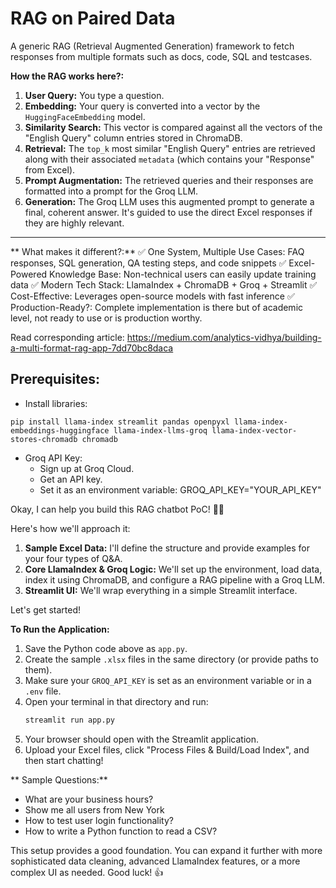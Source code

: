 # RAG on Paired Data

A generic RAG (Retrieval Augmented Generation) framework to fetch responses from multiple formats such as docs, code, SQL and testcases.

<!-- 
## Prompt
```
You are an expert in llamaindex coding. Need to build chatbot application PoC using streamlit ui, open source models from groq and llamaindex.



Here is the problem for which code needs to be written using the RAG(retrieval augmented generation) approach. Here RAG training or indexing data is in MS Excel with two columns format. First column is English query and second column is of the response. The type of response can vary as below:

-  paragraph for FAQ chatbot

-  sql for text 2 sql application 

-  testing steps for QA application 

-  code blog for coding application 



Generate sample excel for all the above types, read them in python code, index them chormadb and build full end to end application using llamaindex framework



Here indexing is done for the first column primarily and when user query comes, it's matched in index for the first column and top k corresponding answers from second column are brought in the prompt for response generation. If there is any ready class for such Rag approach, use it or code it from scratch.
```

Refinement

```
Split the code in app.py into two files app.py which contains primarliy srtealit code and then rag.py for rag related llamaindex code, make rag code into a class, test it with some examples in __main__ below that file , streamlit from app.y should just instantiate rag class and call it's member functions
``` 
-->

**How the RAG works here?:**

1.  **User Query:** You type a question.
2.  **Embedding:** Your query is converted into a vector by the `HuggingFaceEmbedding` model.
3.  **Similarity Search:** This vector is compared against all the vectors of the "English Query" column entries stored in ChromaDB.
4.  **Retrieval:** The `top_k` most similar "English Query" entries are retrieved along with their associated `metadata` (which contains your "Response" from Excel).
5.  **Prompt Augmentation:** The retrieved queries and their responses are formatted into a prompt for the Groq LLM.
6.  **Generation:** The Groq LLM uses this augmented prompt to generate a final, coherent answer. It's guided to use the direct Excel responses if they are highly relevant.

-----

** What makes it different?:**
✅ One System, Multiple Use Cases: FAQ responses, SQL generation, QA testing steps, and code snippets 
✅ Excel-Powered Knowledge Base: Non-technical users can easily update training data 
✅ Modern Tech Stack: LlamaIndex + ChromaDB + Groq + Streamlit 
✅ Cost-Effective: Leverages open-source models with fast inference 
✅ Production-Ready?: Complete implementation is there but of academic level, not ready to use or is production worthy.

Read corresponding article: https://medium.com/analytics-vidhya/building-a-multi-format-rag-app-7dd70bc8daca


## Prerequisites:

- Install libraries:

```
pip install llama-index streamlit pandas openpyxl llama-index-embeddings-huggingface llama-index-llms-groq llama-index-vector-stores-chromadb chromadb
```
- Groq API Key:
	- Sign up at Groq Cloud.
	- Get an API key.
	- Set it as an environment variable: GROQ_API_KEY="YOUR_API_KEY"
	
	
Okay, I can help you build this RAG chatbot PoC\! 🧑‍💻

Here's how we'll approach it:

1.  **Sample Excel Data:** I'll define the structure and provide examples for your four types of Q\&A.
2.  **Core LlamaIndex & Groq Logic:** We'll set up the environment, load data, index it using ChromaDB, and configure a RAG pipeline with a Groq LLM.
3.  **Streamlit UI:** We'll wrap everything in a simple Streamlit interface.

Let's get started\!

<!-- 
-----

## 📝 Sample Excel Data

You'll need to create four separate Excel files. Here's the structure and some examples. Let's name them:

  * `faq_data.xlsx`
  * `text2sql_data.xlsx`
  * `qa_testing_data.xlsx`
  * `coding_blog_data.xlsx`

**Common Structure (for all files):**

Two columns:

  * **Column A:** `English Query`
  * **Column B:** `Response`

-----

**1. `faq_data.xlsx` (FAQ Chatbot)**

| English Query                                    | Response                                                                                                                                                              |
| :----------------------------------------------- | :-------------------------------------------------------------------------------------------------------------------------------------------------------------------- |
| What are your business hours?                    | Our business hours are Monday to Friday, 9 AM to 6 PM. We are closed on weekends and public holidays.                                                                  |
| How can I reset my password?                     | To reset your password, go to the login page and click on the "Forgot Password" link. Follow the instructions sent to your registered email address.                     |
| What is the return policy?                       | You can return most new, unopened items within 30 days of delivery for a full refund. We'll also pay the return shipping costs if the return is a result of our error. |
| Where are you located?                           | Our main office is located at 123 Tech Park, Silicon Valley, CA 94000.                                                                                                 |
| How do I contact customer support?               | You can contact customer support by emailing support@example.com or calling our toll-free number at 1-800-555-1234 during business hours.                               |
| What payment methods do you accept?              | We accept Visa, MasterCard, American Express, PayPal, and direct bank transfers.                                                                                      |
| How long does shipping take?                     | Standard shipping usually takes 3-5 business days within the continental US. International shipping times may vary.                                                     |
| Can I change my shipping address after ordering? | If your order has not yet shipped, you may be able to change the shipping address by contacting customer support immediately.                                             |
| Do you offer gift wrapping?                      | Yes, we offer gift wrapping services for a small additional fee. You can select this option during checkout.                                                            |
| What is your privacy policy?                     | You can find our detailed privacy policy on our website at [example.com/privacy](https://www.google.com/search?q=https://example.com/privacy). It outlines how we collect, use, and protect your personal information.                 |

-----

**2. `text2sql_data.xlsx` (Text to SQL Application)**

| English Query                                         | Response                                                                     |
| :---------------------------------------------------- | :--------------------------------------------------------------------------- |
| Show me all users from New York                       | `SELECT * FROM Users WHERE City = 'New York';`                               |
| How many orders were placed last month?               | `SELECT COUNT(OrderID) FROM Orders WHERE OrderDate >= date('now', '-1 month');` |
| List customers who spent more than $1000              | `SELECT CustomerName FROM Customers WHERE TotalSpent > 1000;`                  |
| Find products in the 'Electronics' category           | `SELECT ProductName FROM Products WHERE Category = 'Electronics';`            |
| What is the average price of laptops?                 | `SELECT AVG(Price) FROM Products WHERE ProductName LIKE '%Laptop%';`          |
| Show active employees hired before 2020               | `SELECT * FROM Employees WHERE Status = 'Active' AND HireDate < '2020-01-01';` |
| Count the number of products in stock                 | `SELECT SUM(StockQuantity) FROM Inventory;`                                  |
| List all suppliers from California                    | `SELECT SupplierName FROM Suppliers WHERE State = 'CA';`                     |
| Find the most recent order                            | `SELECT * FROM Orders ORDER BY OrderDate DESC LIMIT 1;`                      |
| Show me users whose names start with 'J' and live in 'Texas' | `SELECT * FROM Users WHERE FirstName LIKE 'J%' AND State = 'Texas';`      |

-----

**3. `qa_testing_data.xlsx` (QA Testing Steps Application)**

| English Query                                  | Response                                                                                                                                                                                                                                                                                                                                                        |
| :--------------------------------------------- | :-------------------------------------------------------------------------------------------------------------------------------------------------------------------------------------------------------------------------------------------------------------------------------------------------------------------------------------------------------------- |
| How to test user login functionality?          | 1. Navigate to the login page. \\n2. Enter valid username and password. \\n3. Click 'Login'. \\n4. Verify successful login and redirection to dashboard. \\n5. Enter invalid username and valid password. \\n6. Click 'Login'. \\n7. Verify error message. \\n8. Enter valid username and invalid password. \\n9. Click 'Login'. \\n10. Verify error message.         |
| Steps to verify search product feature?        | 1. Go to the product search page. \\n2. Enter a known product name in the search bar. \\n3. Click 'Search'. \\n4. Verify that the correct product is displayed. \\n5. Enter a partial product name. \\n6. Verify relevant products are displayed. \\n7. Enter a non-existent product name. \\n8. Verify 'No results found' message.                                   |
| How to test the add to cart functionality?     | 1. Navigate to a product page. \\n2. Select product quantity and options (if any). \\n3. Click 'Add to Cart'. \\n4. Verify the cart icon updates with the correct item count. \\n5. Navigate to the cart page. \\n6. Verify the added product is listed with correct details and price. \\n7. Try adding the same product again. \\n8. Verify quantity updates in cart. |
| Test steps for password reset via email        | 1. Go to the 'Forgot Password' page. \\n2. Enter a registered email address. \\n3. Click 'Send Reset Link'. \\n4. Check the user's email inbox for a password reset email. \\n5. Click the reset link in the email. \\n6. Verify redirection to the password reset page. \\n7. Enter a new password and confirm it. \\n8. Click 'Reset Password'. \\n9. Try logging in with the new password. |
| Verify checkout process with valid payment     | 1. Add items to the cart. \\n2. Proceed to checkout. \\n3. Fill in valid shipping and billing information. \\n4. Select a valid payment method. \\n5. Enter valid payment details. \\n6. Click 'Place Order'. \\n7. Verify order confirmation page is displayed. \\n8. Verify order confirmation email is received.                                                     |
| Test cases for user registration               | 1. Navigate to the registration page. \\n2. Fill all required fields with valid data. \\n3. Submit the form. \\n4. Verify successful registration and account creation. \\n5. Try registering with an existing email. \\n6. Verify appropriate error message. \\n7. Try registering with missing required fields. \\n8. Verify specific error messages for each field. |
| How to test filter functionality on product list? | 1. Go to the product listing page. \\n2. Apply a price range filter. \\n3. Verify only products within that range are shown. \\n4. Apply a category filter. \\n5. Verify products match the selected category. \\n6. Combine multiple filters. \\n7. Verify results match all filter criteria. \\n8. Clear all filters. \\n9. Verify all products are shown again. |
| Steps to test user profile update              | 1. Log in to the application. \\n2. Navigate to the user profile page. \\n3. Click 'Edit Profile'. \\n4. Modify some profile information (e.g., name, phone number). \\n5. Click 'Save Changes'. \\n6. Verify the updated information is displayed. \\n7. Log out and log back in. \\n8. Verify the changes persist.                                                |
| How to verify proper error handling for forms? | 1. Identify a form in the application. \\n2. Submit the form with empty required fields. \\n3. Verify appropriate error messages are shown for each missing field. \\n4. Submit the form with invalid data types (e.g., text in a number field). \\n5. Verify type-specific error messages. \\n6. Submit the form with data exceeding maximum length. \\n7. Verify length validation messages. |
| Testing sorting functionality on a data table  | 1. Navigate to a page with a data table (e.g., orders list). \\n2. Click on a column header that supports sorting (e.g., 'Date'). \\n3. Verify data sorts in ascending order. \\n4. Click the same column header again. \\n5. Verify data sorts in descending order. \\n6. Test with different sortable columns.                                                  |

-----

**4. `coding_blog_data.xlsx` (Coding Application)**

| English Query                                      | Response                                                                                                                                                                                                                                                                                                                                                                                                                                                                                                                                                                                 |
| :------------------------------------------------- | :--------------------------------------------------------------------------------------------------------------------------------------------------------------------------------------------------------------------------------------------------------------------------------------------------------------------------------------------------------------------------------------------------------------------------------------------------------------------------------------------------------------------------------------------------------------------------------------- |
| How to write a Python function to read a CSV?      | `python\nimport csv\n\ndef read_csv_file(filepath):\n    \"\"\"Reads a CSV file and returns its content as a list of lists.\"\"\"\n    data = []\n    try:\n        with open(filepath, mode='r', newline='') as file:\n            csv_reader = csv.reader(file)\n            for row in csv_reader:\n                data.append(row)\n    except FileNotFoundError:\n        print(f\"Error: The file {filepath} was not found.\")\n    except Exception as e:\n        print(f\"An error occurred: {e}\")\n    return data\n\n# Example usage:\n# csv_data = read_csv_file('your_file.csv')\n# if csv_data:\n#     for row in csv_data:\n#         print(row)\n`                                                                                                   |
| Javascript snippet for a simple API GET request?   | ``javascript\nasync function fetchData(url) {\n    try {\n        const response = await fetch(url);\n        if (!response.ok) {\n            throw new Error(`HTTP error! status: ${response.status}`);\n        }\n        const data = await response.json();\n        console.log(data);\n        return data;\n    } catch (error) {\n        console.error('Error fetching data:', error);\n    }\n}\n\n// Example usage:\n// fetchData('https://api.example.com/data');\n``                                                                                                                                                           |
| Basic Flask app structure in Python                | `python\nfrom flask import Flask\n\napp = Flask(__name__)\n\n@app.route('/')\ndef hello_world():\n    return 'Hello, World!'\n\n@app.route('/about')\ndef about():\n    return 'This is a simple Flask application.'\n\nif __name__ == '__main__':\n    app.run(debug=True)\n`\\n\\nTo run this:\\n1. Save as `app.py`.\\n2. Open terminal in the same directory.\\n3. Run `python app.py`.\\n4. Open your browser and go to `http://127.0.0.1:5000/`.                                                                                                                                                           |
| How to create a React functional component?        | `javascript\nimport React from 'react';\n\nconst MyComponent = (props) => {\n    return (\n        <div>\n            <h1>Hello, {props.name}!</h1>\n            <p>This is a functional component.</p>\n        </div>\n    );\n};\n\nexport default MyComponent;\n\n// To use this component:\n// import MyComponent from './MyComponent';\n// <MyComponent name=\"User\" />\n`                                                                                                                                                                                                                                                                         |
| SQL query to select distinct values from a column  | `sql\nSELECT DISTINCT column_name\nFROM table_name;\n\n-- Example:\n-- To get all unique cities from a Customers table:\n-- SELECT DISTINCT City\n-- FROM Customers;\n`                                                                                                                                                                                                                                                                                                                                                                                                                                                   |
| Python class for a simple linked list node         | `python\nclass Node:\n    def __init__(self, data=None):\n        self.data = data\n        self.next = None\n\nclass LinkedList:\n    def __init__(self):\n        self.head = None\n\n    def append(self, data):\n        new_node = Node(data)\n        if not self.head:\n            self.head = new_node\n            return\n        last_node = self.head\n        while last_node.next:\n            last_node = last_node.next\n        last_node.next = new_node\n\n    def display(self):\n        elements = []\n        current_node = self.head\n        while current_node:\n            elements.append(current_node.data)\n            current_node = current_node.next\n        print(\" -> \".join(map(str, elements)))\n\n# Example:\n# ll = LinkedList()\n# ll.append(1)\n# ll.append(2)\n# ll.append(3)\n# ll.display() # Output: 1 -> 2 -> 3\n` |
| How to handle exceptions in Python using try-except | `python\ndef divide_numbers(a, b):\n    try:\n        result = a / b\n        print(f\"The result is: {result}\")\n    except ZeroDivisionError:\n        print(\"Error: Cannot divide by zero.\")\n    except TypeError:\n        print(\"Error: Invalid input types. Both inputs must be numbers.\")\n    except Exception as e:\n        print(f\"An unexpected error occurred: {e}\")\n    finally:\n        print(\"Division operation attempted.\")\n\n# Examples:\n# divide_numbers(10, 2)  # Output: The result is: 5.0\n# divide_numbers(10, 0)  # Output: Error: Cannot divide by zero.\n# divide_numbers(10, 'a') # Output: Error: Invalid input types...\n` |
| Generate a random number in Python                 | `python\nimport random\n\n# Generate a random integer between a and b (inclusive)\nrandom_integer = random.randint(1, 100)\nprint(f\"Random integer: {random_integer}\")\n\n# Generate a random floating point number between 0.0 and 1.0\nrandom_float = random.random()\nprint(f\"Random float (0-1): {random_float}\")\n\n# Generate a random float from a range\nrandom_float_range = random.uniform(5.0, 10.0)\nprint(f\"Random float (5.0-10.0): {random_float_range}\")\n\n# Choose a random element from a sequence\nmy_list = ['apple', 'banana', 'cherry']\nrandom_choice = random.choice(my_list)\nprint(f\"Random choice from list: {random_choice}\")\n` |
| How to read a JSON file in Python                | `python\nimport json\n\ndef read_json_file(filepath):\n    \"\"\"Reads a JSON file and returns its content.\"\"\"\n    data = None\n    try:\n        with open(filepath, 'r') as file:\n            data = json.load(file)\n    except FileNotFoundError:\n        print(f\"Error: The file {filepath} was not found.\")\n    except json.JSONDecodeError:\n        print(f\"Error: Could not decode JSON from the file {filepath}.\")\n    except Exception as e:\n        print(f\"An error occurred: {e}\")\n    return data\n\n# Example usage:\n# Assume 'data.json' contains: {\"name\": \"John\", \"age\": 30}\n# json_data = read_json_file('data.json')\n# if json_data:\n#     print(json_data['name']) # Output: John\n` |
| Simple HTML boilerplate                            | `html\n<!DOCTYPE html>\n<html lang=\"en\">\n<head>\n    <meta charset=\"UTF-8\">\n    <meta name-=\"viewport\" content=\"width=device-width, initial-scale=1.0\">\n    <title>My Web Page</title>\n    <link rel=\"stylesheet\" href=\"style.css\"> \n</head>\n<body>\n    <header>\n        <h1>Welcome to My Page</h1>\n    </header>\n    \n    <nav>\n        <ul>\n            <li><a href=\"#\">Home</a></li>\n            <li><a href=\"#\">About</a></li>\n            <li><a href=\"#\">Services</a></li>\n            <li><a href=\"#\">Contact</a></li>\n        </ul>\n    </nav>\n\n    <main>\n        <section>\n            <h2>Main Content</h2>\n            <p>This is a paragraph in the main content area.</p>\n        </section>\n    </main>\n\n    <footer>\n        <p>&copy; 2025 My Web Page. All rights reserved.</p>\n    </footer>\n\n    <script src=\"script.js\"></script> \n</body>\n</html>\n`\\nCreate `style.css` for CSS and `script.js` for JavaScript. |

-----

## 🐍 Python Code (LlamaIndex, Groq, Streamlit)

Now, let's write the Python script.

**Prerequisites:**

1.  **Install libraries:**
    ```bash
    pip install llama-index streamlit pandas openpyxl llama-index-embeddings-huggingface llama-index-llms-groq llama-index-vector-stores-chromadb chromadb
    ```
2.  **Groq API Key:**
      * Sign up at [Groq Cloud](https://console.groq.com/keys).
      * Get an API key.
      * Set it as an environment variable: `GROQ_API_KEY="YOUR_API_KEY"`

**Python Script (`app.py`):**

**Explanation and Key Changes:**

1.  **`dotenv` for API Key:** Added `python-dotenv` to manage the `GROQ_API_KEY` if you place it in a `.env` file in the same directory as `app.py`. Create a `.env` file with:
    ```
    GROQ_API_KEY="your_actual_groq_api_key"
    ```
2.  **LlamaIndex Settings (`configure_llamaindex`)**:
      * Uses `HuggingFaceEmbedding` with `sentence-transformers/all-MiniLM-L6-v2` for efficient local embeddings.
      * Uses `Groq` for the LLM, configured with your API key and chosen model (`llama3-8b-8192` is a good default).
      * Sets a global `Settings.chunk_size`.
      * The function is cached with `@st.cache_resource` so settings are initialized once.
3.  **Data Loading (`load_data_from_excel`)**:
      * Reads the "English Query" and "Response" columns.
      * Creates `llama_index.core.Document` objects.
      * **Crucially**:
          * `text=query`: The content of the document that gets embedded and searched against is the "English Query".
          * `metadata={"response": response, "filename": ...}`: The actual "Response" from your Excel sheet is stored in the document's metadata. This is key for our RAG approach. We also store the filename for traceability.
4.  **Vector Index Creation (`create_vector_index`)**:
      * Uses `ChromaVectorStore` for local, persistent storage.
      * A `db_path` and `collection_name` are specified to allow the index to be saved and reloaded across sessions.
      * It tries to `get_collection` first; if it fails (e.g., `DoesNotExistError` or similar, though `chromadb` might raise its own specific errors which a general `except` catches), it creates a new one.
      * `VectorStoreIndex.from_documents` is used to build the index if it's new.
      * `VectorStoreIndex.from_vector_store` is used if loading an existing one.
      * The function is cached with `@st.cache_resource`.
5.  **RAG Querying (`query_rag_index`)**:
      * It takes the user query and retrieves the `top_k` most similar documents (which are your "English Query" rows) using `index.as_retriever()`.
      * **Core RAG Logic**:
          * It extracts the `response` from the `metadata` of each retrieved node.
          * It then constructs a detailed prompt for the Groq LLM. This prompt includes:
              * The original user query.
              * The retrieved "English Query" (as `Retrieved Question`) and its corresponding "Response" from Excel (as `Retrieved Answer`).
          * The LLM's task is to synthesize an answer based on this context, prioritizing direct answers if a retrieved question closely matches the user's query. This way, for exact or very similar FAQ-like questions, you'll get the pre-defined Excel response. For more nuanced queries, the LLM can combine or rephrase.
6.  **Streamlit UI**:
      * **File Uploader:** Allows uploading multiple Excel files.
      * **Processing Button:** Triggers data loading and index creation/loading.
      * **Persistent Index:** The script now tries to save the ChromaDB index to a local directory (`./chroma_db_excel_poc`) and load it if it exists on subsequent runs, even if no files are uploaded initially. This avoids re-indexing every time if the data hasn't changed.
      * **Chat Interface:** Standard Streamlit chat elements.
      * **Retrieved Information Display:** An expander shows the `matched_query`, the `response` from Excel, the similarity `score`, and the `source` file for each retrieved document, giving transparency.
      * **State Management (`st.session_state`):** Used to store the `vector_index`, `messages` for the chat, and `data_loaded` status across reruns.
      * **Error Handling:** Basic checks for API keys, file formats, and index availability.
7.  **Directory for ChromaDB:** The script will create a directory (e.g., `chroma_db_excel_poc`) in the same location as `app.py` to store the vector database. Ensure your environment has write permissions there. 
-->


**To Run the Application:**

1.  Save the Python code above as `app.py`.
2.  Create the sample `.xlsx` files in the same directory (or provide paths to them).
3.  Make sure your `GROQ_API_KEY` is set as an environment variable or in a `.env` file.
4.  Open your terminal in that directory and run:
    ```bash
    streamlit run app.py
    ```
5.  Your browser should open with the Streamlit application.
6.  Upload your Excel files, click "Process Files & Build/Load Index", and then start chatting\!

** Sample Questions:**
- What are your business hours?
- Show me all users from New York
- How to test user login functionality?
- How to write a Python function to read a CSV? 

This setup provides a good foundation. You can expand it further with more sophisticated data cleaning, advanced LlamaIndex features, or a more complex UI as needed. Good luck\! 👍